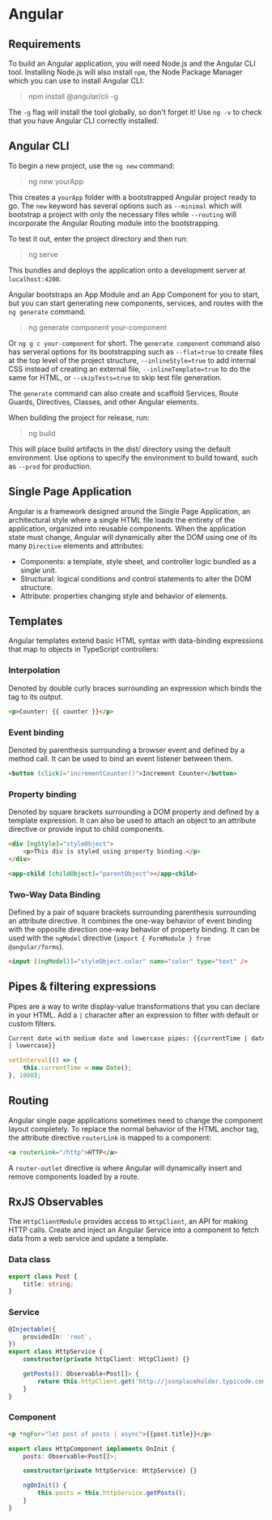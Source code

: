# Angular

## Requirements

To build an Angular application, you will need Node.js and the Angular CLI tool. Installing Node.js will also install `npm`, the Node Package Manager which you can use to install Angular CLI:

> npm install @angular/cli -g

The `-g` flag will install the tool globally, so don't forget it! Use `ng -v` to check that you have Angular CLI correctly installed.

## Angular CLI

To begin a new project, use the `ng new` command:

> ng new yourApp

This creates a `yourApp` folder with a bootstrapped Angular project ready to go. The `new` keyword has several options such as `--minimal` which will bootstrap a project with only the necessary files while `--routing` will incorporate the Angular Routing module into the bootstrapping.

To test it out, enter the project directory and then run:

> ng serve

This bundles and deploys the application onto a development server at `localhost:4200`.

Angular bootstraps an App Module and an App Component for you to start, but you can start generating new components, services, and routes with the `ng generate` command.

> ng generate component your-component

Or `ng g c your-component` for short. The `generate component` command also has serveral options for its bootstrapping such as `--flat=true` to create files at the top level of the project structure, `--inlineStyle=true` to add internal CSS instead of creating an external file, `--inlineTemplate=true` to do the same for HTML, or `--skipTests=true` to skip test file generation.

The `generate` command can also create and scaffold Services, Route Guards, Directives, Classes, and other Angular elements.

When building the project for release, run:

> ng build

This will place build artifacts in the dist/ directory using the default environment. Use options to specify the environment to build toward, such as `--prod` for production.

## Single Page Application

Angular is a framework designed around the Single Page Application, an architectural style where a single HTML file loads the entirety of the application, organized into reusable components. When the application state must change, Angular will dynamically alter the DOM using one of its many `Directive` elements and attributes:

- Components: a template, style sheet, and controller logic bundled as a single unit.
- Structural: logical conditions and control statements to alter the DOM structure.
- Attribute: properties changing style and behavior of elements.

## Templates

Angular templates extend basic HTML syntax with data-binding expressions that map to objects in TypeScript controllers:

### Interpolation

Denoted by double curly braces surrounding an expression which binds the tag to its output.

```html
<p>Counter: {{ counter }}</p>
```

### Event binding

Denoted by parenthesis surrounding a browser event and defined by a method call. It can be used to bind an event listener between them.

```html
<button (click)="incrementCounter()">Increment Counter</button>
```

### Property binding

Denoted by square brackets surrounding a DOM property and defined by a template expression. It can also be used to attach an object to an attribute directive or provide input to child components.

```html
<div [ngStyle]="styleObject">
	<p>This div is styled using property binding.</p>
</div>

<app-child [childObject]="parentObject"></app-child>
```

### Two-Way Data Binding

Defined by a pair of square brackets surrounding parenthesis surrounding an attribute directive. It combines the one-way behavior of event binding with the opposite direction one-way behavior of property binding. It can be used with the `ngModel` directive (`import { FormModule } from @angular/forms`).

```html
<input [(ngModel)]="styleObject.color" name="color" type="text" />
```

## Pipes & filtering expressions

Pipes are a way to write display-value transformations that you can declare in your HTML. Add a `|` character after an expression to filter with default or custom filters.

```html
Current date with medium date and lowercase pipes: {{currentTime | date:'medium'
| lowercase}}
```

```ts
setInterval(() => {
	this.currentTime = new Date();
}, 1000);
```

## Routing

Angular single page applications sometimes need to change the component layout completely. To replace the normal behavior of the HTML anchor tag, the attribute directive `routerLink` is mapped to a component:

```html
<a routerLink="/http">HTTP</a>
```

A `router-outlet` directive is where Angular will dynamically insert and remove components loaded by a route.

## RxJS Observables

The `HttpClientModule` provides access to `HttpClient`, an API for making HTTP calls. Create and inject an Angular Service into a component to fetch data from a web service and update a template.

### Data class

```ts
export class Post {
	title: string;
}
```

### Service

```ts
@Injectable({
	providedIn: 'root',
})
export class HttpService {
	constructor(private httpClient: HttpClient) {}

	getPosts(): Observable<Post[]> {
		return this.httpClient.get('http://jsonplaceholder.typicode.com/posts');
	}
}
```

### Component

```html
<p *ngFor="let post of posts | async">{{post.title}}</p>
```

```ts
export class HttpComponent implements OnInit {
	posts: Observable<Post[]>;

	constructor(private httpService: HttpService) {}

	ngOnInit() {
		this.posts = this.httpService.getPosts();
	}
}
```
